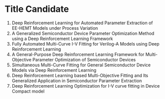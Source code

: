 # Title Candidate
1. Deep Reinforcement Learning for Automated Parameter Extraction of EE-HEMT Models under Process Variation
2. A Generalized Semiconductor Device Parameter Optimization Method using a Deep Reinforcement Learning Framework
3. Fully Automated Multi-Curve I-V Fitting for Verilog-A Models using Deep Reinforcement Learning
4. A General-Purpose Deep Reinforcement Learning Framework for Multi-Objective Parameter Optimization of Semiconductor Devices
5. Simultaneous Multi-Curve Fitting for General Semiconductor Device Models via Deep Reinforcement Learning
6. Deep Reinforcement Learning based Multi-Objective Fitting and Its Generalized Application in Semiconductor Parameter Extraction
7. Deep Reinforcement Learning Optimization for I-V curve fitting in Device Compact model